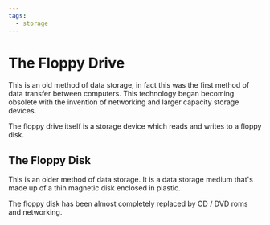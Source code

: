 ```yaml
---
tags:
  - storage
---
```

# The Floppy Drive

This is an old method of data storage, in fact this was the first method of data transfer between computers. This technology began becoming obsolete with the invention of networking and larger capacity storage devices.

The floppy drive itself is a storage device which reads and writes to a floppy disk.

## The Floppy Disk

This is an older method of data storage. It is a data storage medium that's made up of a thin magnetic disk enclosed in plastic.

The floppy disk has been almost completely replaced by CD / DVD roms and networking.
